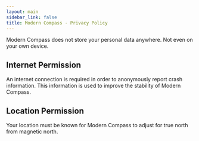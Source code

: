 ```yaml
---
layout: main
sidebar_link: false
title: Modern Compass - Privacy Policy
---
```


Modern Compass does not store your personal data anywhere. Not even on your own device.

## Internet Permission
An internet connection is required in order to anonymously report crash information. This information is used to improve the stability of Modern Compass.

## Location Permission
Your location must be known for Modern Compass to adjust for true north from magnetic north.